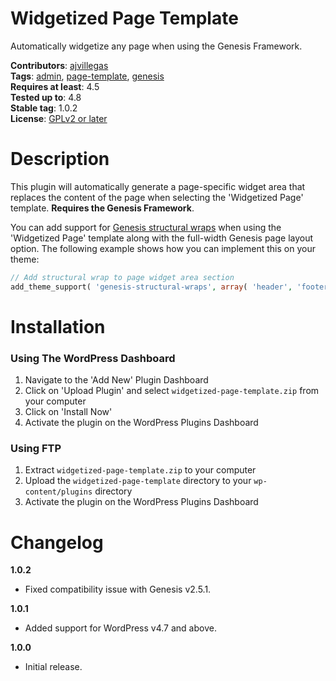# Widgetized Page Template

Automatically widgetize any page when using the Genesis Framework.

**Contributors**: [ajvillegas](http://profiles.wordpress.org/ajvillegas)  
**Tags**: [admin](http://wordpress.org/plugins/tags/admin), [page-template](http://wordpress.org/plugins/tags/page-template), [genesis](http://wordpress.org/plugins/tags/genesis)  
**Requires at least**: 4.5  
**Tested up to**: 4.8  
**Stable tag**: 1.0.2  
**License**: [GPLv2 or later](http://www.gnu.org/licenses/gpl-2.0.html)

# Description

This plugin will automatically generate a page-specific widget area that replaces the content of the page when selecting the 'Widgetized Page' template. **Requires the Genesis Framework**.

You can add support for [Genesis structural wraps](http://my.studiopress.com/documentation/snippets/structural-wraps/add-structural-wraps/) when using the 'Widgetized Page' template along with the full-width Genesis page layout option. The following example shows how you can implement this on your theme:

```php
// Add structural wrap to page widget area section
add_theme_support( 'genesis-structural-wraps', array( 'header', 'footer-widgets', 'footer', 'site-inner', 'page-widget-area' ) );
```

# Installation

### Using The WordPress Dashboard

1. Navigate to the 'Add New' Plugin Dashboard
2. Click on 'Upload Plugin' and select `widgetized-page-template.zip` from your computer
3. Click on 'Install Now'
4. Activate the plugin on the WordPress Plugins Dashboard

### Using FTP

1. Extract `widgetized-page-template.zip` to your computer
2. Upload the `widgetized-page-template` directory to your `wp-content/plugins` directory
3. Activate the plugin on the WordPress Plugins Dashboard

# Changelog

**1.0.2**
* Fixed compatibility issue with Genesis v2.5.1.

**1.0.1**
* Added support for WordPress v4.7 and above.

**1.0.0**
* Initial release.
